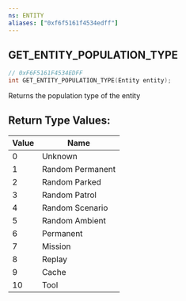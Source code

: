 ```yaml
---
ns: ENTITY
aliases: ["0xf6f5161f4534edff"]
---
```

## GET_ENTITY_POPULATION_TYPE

```c
// 0xF6F5161F4534EDFF
int GET_ENTITY_POPULATION_TYPE(Entity entity);
```

Returns the population type of the entity

## Return Type Values:
| Value | Name |
| --- | --- |
| 0 | Unknown |
| 1 | Random Permanent |
| 2 | Random Parked |
| 3 | Random Patrol |
| 4 | Random Scenario |
| 5 | Random Ambient |
| 6 | Permanent |
| 7 | Mission |
| 8 | Replay |
| 9 | Cache |
| 10 | Tool |

